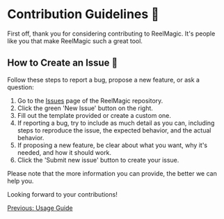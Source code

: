 # Contribution Guidelines 📝

First off, thank you for considering contributing to ReelMagic. It's people like you that make ReelMagic such a great tool.

## How to Create an Issue 🐞

Follow these steps to report a bug, propose a new feature, or ask a question:

1. Go to the [Issues](https://github.com/username/reelmagic/issues) page of the ReelMagic repository.
2. Click the green 'New Issue' button on the right. 
3. Fill out the template provided or create a custom one.
4. If reporting a bug, try to include as much detail as you can, including steps to reproduce the issue, the expected behavior, and the actual behavior.
5. If proposing a new feature, be clear about what you want, why it's needed, and how it should work.
6. Click the 'Submit new issue' button to create your issue.

Please note that the more information you can provide, the better we can help you. 

Looking forward to your contributions!

[Previous: Usage Guide](https://github.com/rushtix/reelmagic/blob/main/docs/usage-guide.md)


